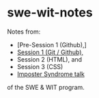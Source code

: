 # swe-wit-notes
Notes from:<br>
* [Pre-Session 1 (Github),] <br>
* [Session 1 (Git / Github),](https://bit.ly/swe-wit-session-1) <br>
* Session 2 (HTML), and <br>
* Session 3 (CSS) <br>
* [Imposter Syndrome talk](https://bit.ly/wit-imposter-syndrome-notes)<br>

of the SWE &amp; WIT program.
